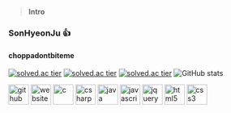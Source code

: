 > <b>Intro</b>
### SonHyeonJu :thumbsup:
#### choppadontbiteme


[![solved.ac tier](http://mazassumnida.wtf/api/generate_badge?boj=choppa)](https://solved.ac/choppa)
[![solved.ac tier](http://mazassumnida.wtf/api/v2/generate_badge?boj={choppa})](https://solved.ac/{choppa})
[![solved.ac tier](http://mazassumnida.wtf/api/mini/generate_badge?boj={choppa})](https://solved.ac/{choppa})
![GitHub stats](https://github-readme-stats.vercel.app/api?username=HyeonJuSon&show_icons=true)  

[<img src='https://cdn.jsdelivr.net/npm/simple-icons@3.0.1/icons/github.svg' alt='github' height='40'>](https://github.com/HyeonJuSon)  [<img src='https://cdn.jsdelivr.net/npm/simple-icons@3.0.1/icons/icloud.svg' alt='website' height='40'>](https://choppadontbiteme.tistory.com/)  [<img src='https://cdn.jsdelivr.net/npm/simple-icons@3.0.1/icons/c.svg' alt='c' height='40'>](#)  [<img src='https://cdn.jsdelivr.net/npm/simple-icons@3.0.1/icons/csharp.svg' alt='csharp' height='40'>](#)  [<img src='https://cdn.jsdelivr.net/npm/simple-icons@3.0.1/icons/java.svg' alt='java' height='40'>](#)  [<img src='https://cdn.jsdelivr.net/npm/simple-icons@3.0.1/icons/javascript.svg' alt='javascript' height='40'>](#)  [<img src='https://cdn.jsdelivr.net/npm/simple-icons@3.0.1/icons/jquery.svg' alt='jquery' height='40'>](#)  [<img src='https://cdn.jsdelivr.net/npm/simple-icons@3.0.1/icons/html5.svg' alt='html5' height='40'>](#)  [<img src='https://cdn.jsdelivr.net/npm/simple-icons@3.0.1/icons/css3.svg' alt='css3' height='40'>](#)  


